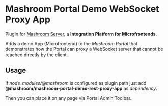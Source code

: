 
# Mashroom Portal Demo WebSocket Proxy App

Plugin for [Mashroom Server](https://www.mashroom-server.com), a **Integration Platform for Microfrontends**.

Adds a demo App (Microfrontend) to the _Mashroom Portal_ that demonstrates how the Portal can proxy a WebSocket
server that cannot be reached directly by the client.

## Usage

If *node_modules/@mashroom* is configured as plugin path just add **@mashroom/mashroom-portal-demo-rest-proxy-app** as *dependency*.

Then you can place it on any page via Portal Admin Toolbar.

